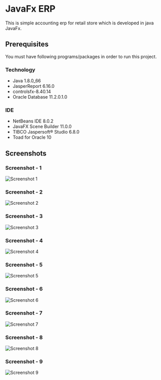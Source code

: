 # JavaFx ERP
This is simple accounting erp for retail store which is developed in java JavaFx.

## Prerequisites

You must have following programs/packages in order to run this project.

### Technology

* Java 1.8.0_66
* JasperReport 6.16.0
* controlsfx-8.40.14
* Oracle Database 11.2.0.1.0

### IDE

* NetBeans IDE 8.0.2
* JavaFX Scene Builder 11.0.0
* TIBCO Jaspersoft® Studio 6.8.0
* Toad for Oracle 10

## Screenshots

### Screenshot - 1
![Screenshot 1](https://raw.github.com/inforkgodara/javafx-pos/master/screenshots/Capture1.png?raw=true "java-pos")

### Screenshot - 2
![Screenshot 2](https://raw.github.com/inforkgodara/javafx-pos/master/screenshots/Capture2.png?raw=true "java-pos")

### Screenshot - 3
![Screenshot 3](https://raw.github.com/inforkgodara/javafx-pos/master/screenshots/Capture3.png?raw=true "java-pos")

### Screenshot - 4
![Screenshot 4](https://raw.github.com/inforkgodara/javafx-pos/master/screenshots/Capture4.png?raw=true "java-pos")

### Screenshot - 5
![Screenshot 5](https://raw.github.com/inforkgodara/javafx-pos/master/screenshots/Capture5.png?raw=true "java-pos")

### Screenshot - 6
![Screenshot 6](https://raw.github.com/inforkgodara/javafx-pos/master/screenshots/Capture6.png?raw=true "java-pos")

### Screenshot - 7
![Screenshot 7](https://raw.github.com/inforkgodara/javafx-pos/master/screenshots/Capture7.png?raw=true "java-pos")

### Screenshot - 8
![Screenshot 8](https://raw.github.com/inforkgodara/javafx-pos/master/screenshots/Capture8.png?raw=true "java-pos")

### Screenshot - 9
![Screenshot 9](https://raw.github.com/inforkgodara/javafx-pos/master/screenshots/Capture9.png?raw=true "java-pos")
